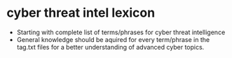 # cyber threat intel lexicon

* Starting with complete list of terms/phrases for cyber threat intelligence
* General knowledge should be aquired for every term/phrase in the tag.txt files for a better understanding of advanced cyber topics.
